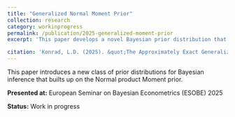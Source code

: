 ```yaml
---
title: "Generalized Normal Moment Prior"
collection: research
category: workinprogress
permalink: /publication/2025-generalized-moment-prior
excerpt: 'This paper develops a novel Bayesian prior distribution that approximates exact moment conditions while maintaining computational tractability.'

citation: 'Konrad, L.D. (2025). &quot;The Approximately Exact Generalized Moment Prior.&quot; <i>Unpublished Document</i>.'
---
```


This paper introduces a new class of prior distributions for Bayesian inference that builts up on the Normal product Moment prior.

**Presented at:** European Seminar on Bayesian Econometrics (ESOBE) 2025

**Status:** Work in progress
